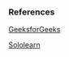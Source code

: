 ### References

[GeeksforGeeks](https://www.geeksforgeeks.org)

[Sololearn](https://www.sololearn.com/)
